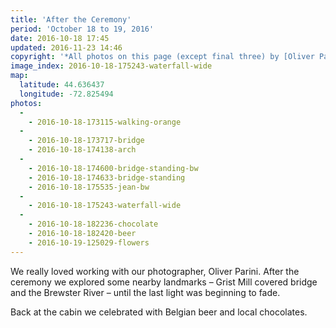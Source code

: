 ```yaml
---
title: 'After the Ceremony'
period: 'October 18 to 19, 2016'
date: 2016-10-18 17:45
updated: 2016-11-23 14:46
copyright: '*All photos on this page (except final three) by [Oliver Parini](http://www.oliverpariniweddings.com/).*'
image_index: 2016-10-18-175243-waterfall-wide
map:
  latitude: 44.636437
  longitude: -72.825494
photos:
  -
    - 2016-10-18-173115-walking-orange
  -
    - 2016-10-18-173717-bridge
    - 2016-10-18-174138-arch
  -
    - 2016-10-18-174600-bridge-standing-bw
    - 2016-10-18-174633-bridge-standing
    - 2016-10-18-175535-jean-bw
  -
    - 2016-10-18-175243-waterfall-wide
  -
    - 2016-10-18-182236-chocolate
    - 2016-10-18-182420-beer
    - 2016-10-19-125029-flowers
---
```


We really loved working with our photographer, Oliver Parini. After the ceremony we explored some nearby landmarks – Grist Mill covered bridge and the Brewster River – until the last light was beginning to fade.

Back at the cabin we celebrated with Belgian beer and local chocolates.

